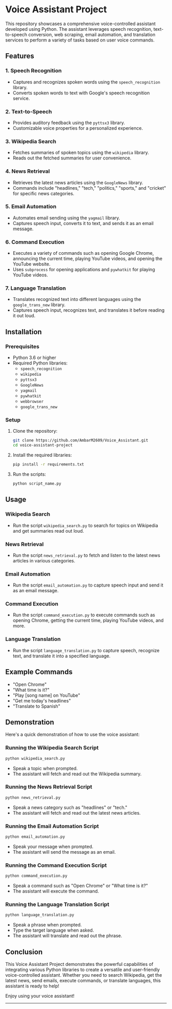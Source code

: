 
# Voice Assistant Project

This repository showcases a comprehensive voice-controlled assistant developed using Python. The assistant leverages speech recognition, text-to-speech conversion, web scraping, email automation, and translation services to perform a variety of tasks based on user voice commands.

## Features

### 1. Speech Recognition
- Captures and recognizes spoken words using the `speech_recognition` library.
- Converts spoken words to text with Google's speech recognition service.

### 2. Text-to-Speech
- Provides auditory feedback using the `pyttsx3` library.
- Customizable voice properties for a personalized experience.

### 3. Wikipedia Search
- Fetches summaries of spoken topics using the `wikipedia` library.
- Reads out the fetched summaries for user convenience.

### 4. News Retrieval
- Retrieves the latest news articles using the `GoogleNews` library.
- Commands include "headlines," "tech," "politics," "sports," and "cricket" for specific news categories.

### 5. Email Automation
- Automates email sending using the `yagmail` library.
- Captures speech input, converts it to text, and sends it as an email message.

### 6. Command Execution
- Executes a variety of commands such as opening Google Chrome, announcing the current time, playing YouTube videos, and opening the YouTube website.
- Uses `subprocess` for opening applications and `pywhatkit` for playing YouTube videos.

### 7. Language Translation
- Translates recognized text into different languages using the `google_trans_new` library.
- Captures speech input, recognizes text, and translates it before reading it out loud.

## Installation

### Prerequisites
- Python 3.6 or higher
- Required Python libraries:
  - `speech_recognition`
  - `wikipedia`
  - `pyttsx3`
  - `GoogleNews`
  - `yagmail`
  - `pywhatkit`
  - `webbrowser`
  - `google_trans_new`

### Setup
1. Clone the repository:
    ```bash
    git clone https://github.com/AmbarM2609/Voice_Assistant.git
    cd voice-assistant-project
    ```

2. Install the required libraries:
    ```bash
    pip install -r requirements.txt
    ```

3. Run the scripts:
    ```bash
    python script_name.py
    ```

## Usage

### Wikipedia Search
- Run the script `wikipedia_search.py` to search for topics on Wikipedia and get summaries read out loud.

### News Retrieval
- Run the script `news_retrieval.py` to fetch and listen to the latest news articles in various categories.

### Email Automation
- Run the script `email_automation.py` to capture speech input and send it as an email message.

### Command Execution
- Run the script `command_execution.py` to execute commands such as opening Chrome, getting the current time, playing YouTube videos, and more.

### Language Translation
- Run the script `language_translation.py` to capture speech, recognize text, and translate it into a specified language.

## Example Commands
- "Open Chrome"
- "What time is it?"
- "Play [song name] on YouTube"
- "Get me today's headlines"
- "Translate to Spanish"

## Demonstration

Here's a quick demonstration of how to use the voice assistant:

### Running the Wikipedia Search Script
```bash
python wikipedia_search.py
```
- Speak a topic when prompted.
- The assistant will fetch and read out the Wikipedia summary.

### Running the News Retrieval Script
```bash
python news_retrieval.py
```
- Speak a news category such as "headlines" or "tech."
- The assistant will fetch and read out the latest news articles.

### Running the Email Automation Script
```bash
python email_automation.py
```
- Speak your message when prompted.
- The assistant will send the message as an email.

### Running the Command Execution Script
```bash
python command_execution.py
```
- Speak a command such as "Open Chrome" or "What time is it?"
- The assistant will execute the command.

### Running the Language Translation Script
```bash
python language_translation.py
```
- Speak a phrase when prompted.
- Type the target language when asked.
- The assistant will translate and read out the phrase.

## Conclusion

This Voice Assistant Project demonstrates the powerful capabilities of integrating various Python libraries to create a versatile and user-friendly voice-controlled assistant. Whether you need to search Wikipedia, get the latest news, send emails, execute commands, or translate languages, this assistant is ready to help!

Enjoy using your voice assistant!

---
